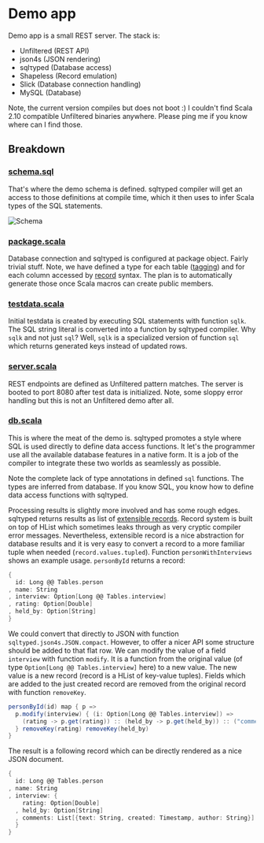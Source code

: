 Demo app
========

Demo app is a small REST server. The stack is:

* Unfiltered (REST API)
* json4s (JSON rendering)
* sqlτyped (Database access)
* Shapeless (Record emulation)
* Slick (Database connection handling)
* MySQL (Database)

Note, the current version compiles but does not boot :) I couldn't find Scala 2.10 compatible Unfiltered binaries anywhere. Please ping me if you know where can I find those.

Breakdown
---------

### [schema.sql](https://github.com/jonifreeman/sqltyped/blob/master/demo/src/main/resources/schema.sql) ###

That's where the demo schema is defined. sqlτyped compiler will get an access to those definitions at compile time, which it then uses to infer Scala types of the SQL statements.

![Schema](http://yuml.me/d0e5d450)


### [package.scala](https://github.com/jonifreeman/sqltyped/blob/master/demo/src/main/scala/package.scala) ###

Database connection and sqlτyped is configured at package object. Fairly trivial stuff. Note, we have defined a type for each table ([tagging](https://github.com/jonifreeman/sqltyped/wiki/User-guide#wiki-tagging)) and for each column accessed by [record](https://github.com/jonifreeman/sqltyped/wiki/User-guide#wiki-records) syntax. The plan is to automatically generate those once Scala macros can create public members. 

### [testdata.scala](https://github.com/jonifreeman/sqltyped/blob/master/demo/src/main/scala/testdata.scala) ###

Initial testdata is created by executing SQL statements with function ```sqlk```. The SQL string literal is converted into a function by sqlτyped compiler. Why ```sqlk``` and not just ```sql```? Well, ```sqlk``` is a specialized version of function ```sql``` which returns generated keys instead of updated rows.

### [server.scala](https://github.com/jonifreeman/sqltyped/blob/master/demo/src/main/scala/server.scala) ###

REST endpoints are defined as Unfiltered pattern matches. The server is booted to port 8080 after test data is initialized. Note, some sloppy error handling but this is not an Unfiltered demo after all.

### [db.scala](https://github.com/jonifreeman/sqltyped/blob/master/demo/src/main/scala/db.scala) ###

This is where the meat of the demo is. sqlτyped promotes a style where SQL is used directly to define data access functions. It let's the programmer use all the available database features in a native form. It is a job of the compiler to integrate these two worlds as seamlessly as possible.

Note the complete lack of type annotations in defined ```sql``` functions. The types are inferred from database. If you know SQL, you know how to define data access functions with sqlτyped.

Processing results is slightly more involved and has some rough edges. sqlτyped returns results as list of [extensible records](https://github.com/jonifreeman/sqltyped/wiki/User-guide#wiki-records). Record system is built on top of HList which sometimes leaks through as very cryptic compiler error messages. Nevertheless, extensible record is a nice abstraction for database results and it is very easy to convert a record to a more familiar tuple when needed (```record.values.tupled```). Function ```personWithInterviews``` shows an example usage. ```personById``` returns a record:

```scala
{
  id: Long @@ Tables.person
, name: String
, interview: Option[Long @@ Tables.interview]
, rating: Option[Double]
, held_by: Option[String]
}
```

We could convert that directly to JSON with function ```sqltyped.json4s.JSON.compact```. However, to offer a nicer API some structure should be added to that flat row. We can modify the value of a field ```interview``` with function ```modify```. It is a function from the original value (of type ```Option[Long @@ Tables.interview]``` here) to a new value. The new value is a new record (record is a HList of key-value tuples). Fields which are added to the just created record are removed from the original record with function ```removeKey```.

```scala
personById(id) map { p =>
  p.modify(interview) { (i: Option[Long @@ Tables.interview]) =>
    (rating -> p.get(rating)) :: (held_by -> p.get(held_by)) :: ("comments" -> (i map comments.apply)) :: HNil
  } removeKey(rating) removeKey(held_by)
}
```

The result is a following record which can be directly rendered as a nice JSON document.

```scala
{
  id: Long @@ Tables.person
, name: String
, interview: {
    rating: Option[Double]
  , held_by: Option[String]
  , comments: List[{text: String, created: Timestamp, author: String}]
  }
}
```
